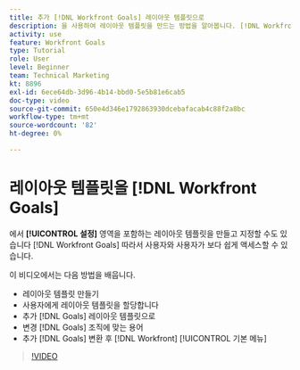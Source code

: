 ```yaml
---
title: 추가 [!DNL Workfront Goals] 레이아웃 템플릿으로
description: 을 사용하여 레이아웃 템플릿을 만드는 방법을 알아봅니다. [!DNL Workfront Goals], assign the layout template to users, and change [!DNL Goals] 조직에 맞는 용어입니다.
activity: use
feature: Workfront Goals
type: Tutorial
role: User
level: Beginner
team: Technical Marketing
kt: 8896
exl-id: 6ece64db-3d96-4b14-bbd0-5e5b81e6cab5
doc-type: video
source-git-commit: 650e4d346e1792863930dcebafacab4c88f2a8bc
workflow-type: tm+mt
source-wordcount: '82'
ht-degree: 0%

---
```


# 레이아웃 템플릿을 [!DNL Workfront Goals]

에서 **[!UICONTROL 설정]** 영역을 포함하는 레이아웃 템플릿을 만들고 지정할 수도 있습니다 [!DNL Workfront Goals] 따라서 사용자와 사용자가 보다 쉽게 액세스할 수 있습니다.

이 비디오에서는 다음 방법을 배웁니다.

* 레이아웃 템플릿 만들기
* 사용자에게 레이아웃 템플릿을 할당합니다
* 추가 [!DNL Goals] 레이아웃 템플릿으로
* 변경 [!DNL Goals] 조직에 맞는 용어
* 추가 [!DNL Goals] 변환 후 [!DNL Workfront] [!UICONTROL 기본 메뉴]

>[!VIDEO](https://video.tv.adobe.com/v/335190/?quality=12&learn=on)

<!--
Learn more graphic
-->
